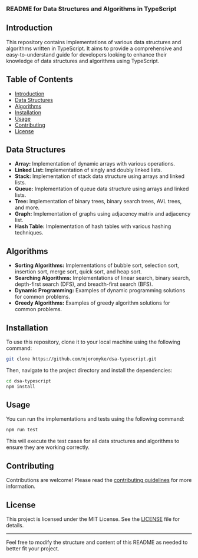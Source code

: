 ### README for Data Structures and Algorithms in TypeScript

## Introduction

This repository contains implementations of various data structures and algorithms written in TypeScript. It aims to provide a comprehensive and easy-to-understand guide for developers looking to enhance their knowledge of data structures and algorithms using TypeScript.

## Table of Contents

- [Introduction](#introduction)
- [Data Structures](#data-structures)
- [Algorithms](#algorithms)
- [Installation](#installation)
- [Usage](#usage)
- [Contributing](#contributing)
- [License](#license)

## Data Structures

- **Array:** Implementation of dynamic arrays with various operations.
- **Linked List:** Implementation of singly and doubly linked lists.
- **Stack:** Implementation of stack data structure using arrays and linked lists.
- **Queue:** Implementation of queue data structure using arrays and linked lists.
- **Tree:** Implementation of binary trees, binary search trees, AVL trees, and more.
- **Graph:** Implementation of graphs using adjacency matrix and adjacency list.
- **Hash Table:** Implementation of hash tables with various hashing techniques.

## Algorithms

- **Sorting Algorithms:** Implementations of bubble sort, selection sort, insertion sort, merge sort, quick sort, and heap sort.
- **Searching Algorithms:** Implementations of linear search, binary search, depth-first search (DFS), and breadth-first search (BFS).
- **Dynamic Programming:** Examples of dynamic programming solutions for common problems.
- **Greedy Algorithms:** Examples of greedy algorithm solutions for common problems.

## Installation

To use this repository, clone it to your local machine using the following command:

```bash
git clone https://github.com/njoromyke/dsa-typescript.git
```

Then, navigate to the project directory and install the dependencies:

```bash
cd dsa-typescript
npm install
```

## Usage

You can run the implementations and tests using the following command:

```bash
npm run test
```

This will execute the test cases for all data structures and algorithms to ensure they are working correctly.

## Contributing

Contributions are welcome! Please read the [contributing guidelines](CONTRIBUTING.md) for more information.

## License

This project is licensed under the MIT License. See the [LICENSE](LICENSE) file for details.

---

Feel free to modify the structure and content of this README as needed to better fit your project.
